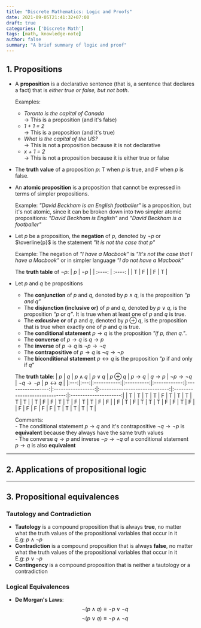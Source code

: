 ```yaml
---
title: "Discrete Mathematics: Logic and Proofs"
date: 2021-09-05T21:41:32+07:00
draft: true
categories: ['Discrete Math']
tags: [math, knowledge-note]
author: false
summary: "A brief summary of logic and proof"
---
```


## 1. Propositions

- A **proposition** is a declarative sentence (that is, a sentence that declares a fact) that is *either true or false, but not both*.  

    Examples:  
    - *Toronto is the capital of Canada*  
    -> This is a proposition (and it's false)
    - *1 + 1 = 2*  
    -> This is a proposition (and it's true)
    - *What is the capital of the US?*  
    -> This is not a proposition because it is not declarative
    - *x + 1 = 2*  
    -> This is not a proposition because it is either true or false

- The **truth value** of a proposition $p$: T when $p$ is true, and F when $p$ is false.

- An **atomic proposition** is a proposition that cannot be expressed in terms of simpler propositions.  

    Example: *"David Beckham is an English footballer"* is a proposition, but it's not atomic, since it can be broken down into two simpler atomic propositions: *"David Beckham is English"* and *"David Beckham is a footballer"*

- Let $p$ be a proposition, the **negation** of $p$, denoted by $\neg{p}$ or $\overline{p}$ is the statement *"It is not the case that $p$"*

    Example: The negation of *"I have a Macbook"* is *"It's not the case that I have a Macbook"* or in simpler language *"I do not have a Macbook"*

    The **truth table** of $\neg{p}$:
    | $p$      | $\neg{p}$ |
    | :----:  | :----:  |
    | T     | F     |
    | F   | T      |

- Let $p$ and $q$ be propositions
    - The **conjunction** of $p$ and $q$, denoted by $p \land q$, is the proposition *“$p$ and $q$”*
    - The **disjunction (inclusive or)** of $p$ and $q$, denoted by $p \lor q$, is the proposition *“$p$ or $q$”*. It is true when at least one of $p$ and $q$ is true.
    - The **exlcusive or** of $p$ and $q$, denoted by $p \oplus q$, is the proposition that is true when exactly one of $p$ and $q$ is true.
    - The **conditional statement** $p \rightarrow q$ is the proposition *"if $p$, then $q$."*.
    - The **converse** of $p \rightarrow q$ is $q \rightarrow p$
    - The **inverse** of $p \rightarrow q$ is $\neg{p} \rightarrow \neg{q}$
    - The **contrapositive** of $p \rightarrow q$ is $\neg{q} \rightarrow \neg{p}$
    - The **biconditional statement** $p \leftrightarrow q$ is the proposition “$p$ if and only if $q$”

    The **truth table**:
    | $p$ | $q$ | $p \land q$ | $p \lor q$ | $p \oplus q$ | $p \rightarrow q$ | $q \rightarrow p$ | $\neg{p} \rightarrow \neg{q}$ | $\neg{q} \rightarrow \neg{p}$ | $p \leftrightarrow q$ |
    |:---:|:---:|:-----------:|:----------:|:------------:|:-----------------:|:-----------------:|:-----------------------------:|:-----------------------------:|:---------------------:|
    |  T  |  T  | T           |      T     |       F      |         T         |         T         |               T               |               T               |           T           |
    |  T  |  F  | F           |      T     |       T      |         F         |         T         |               T               |               F               |           F           |
    |  F  |  T  | F           |      T     |       T      |         T         |         F         |               F               |               T               |           F           |
    |  F  |  F  | F           |      F     |       F      |         T         |         T         |               T               |               T               |           T           |

    Comments:  
        - The conditional statement $p \rightarrow q$ and it's contrapositive $\neg{q} \rightarrow \neg{p}$ is **equivalent** because they always have the same truth values  
        - The converse $q \rightarrow p$ and inverse $\neg{p} \rightarrow \neg{q}$ of a conditional statement $p \rightarrow q$ is also **equivalent**

----

## 2. Applications of propositional logic
----

## 3. Propositional equivalences

### Tautology and Contradiction

- **Tautology** is a compound proposition that is always **true**, no matter what the truth values of the propositional variables that occur in it  
    E.g: $p \land \neg{p}$
- **Contradiction** is a compound proposition that is always **false**, no matter what the truth values of the propositional variables that occur in it  
    E.g: $p \lor \neg{p}$
- **Contingency** is a compound proposition that is neither a tautology or a contradiction


### Logical Equivalences

- **De Morgan's Laws**:
$$ \neg{(p \land q)} \equiv \neg{p} \lor \neg{q} $$
$$ \neg{(p \lor q)} \equiv \neg{p} \land \neg{q} $$
